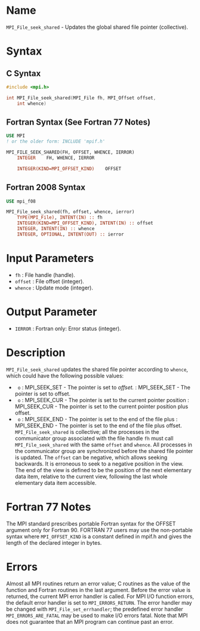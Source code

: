# Name

`MPI_File_seek_shared` - Updates the global shared file pointer
(collective).

# Syntax

## C Syntax

```c
#include <mpi.h>

int MPI_File_seek_shared(MPI_File fh, MPI_Offset offset,
    int whence)
```

## Fortran Syntax (See Fortran 77 Notes)

```fortran
USE MPI
! or the older form: INCLUDE 'mpif.h'

MPI_FILE_SEEK_SHARED(FH, OFFSET, WHENCE, IERROR)
    INTEGER    FH, WHENCE, IERROR

    INTEGER(KIND=MPI_OFFSET_KIND)    OFFSET
```

## Fortran 2008 Syntax

```fortran
USE mpi_f08

MPI_File_seek_shared(fh, offset, whence, ierror)
    TYPE(MPI_File), INTENT(IN) :: fh
    INTEGER(KIND=MPI_OFFSET_KIND), INTENT(IN) :: offset
    INTEGER, INTENT(IN) :: whence
    INTEGER, OPTIONAL, INTENT(OUT) :: ierror
```


# Input Parameters

* `fh` : File handle (handle).
* `offset` : File offset (integer).
* `whence` : Update mode (integer).

# Output Parameter

* `IERROR` : Fortran only: Error status (integer).

# Description

`MPI_File_seek_shared` updates the shared file pointer according to
`whence`, which could have the following possible values:
* ` o` : MPI_SEEK_SET - The pointer is set to *offset.*
:   MPI_SEEK_SET - The pointer is set to offset.
* ` o` : MPI_SEEK_CUR - The pointer is set to the current pointer position
:   MPI_SEEK_CUR - The pointer is set to the current pointer position
    plus offset.
* ` o` : MPI_SEEK_END - The pointer is set to the end of the file plus
:   MPI_SEEK_END - The pointer is set to the end of the file plus
    offset.
`MPI_File_seek_shared` is collective; all the processes in the
communicator group associated with the file handle `fh` must call
`MPI_File_seek_shared` with the same `offset` and `whence`. All processes
in the communicator group are synchronized before the shared file
pointer is updated.
The `offset` can be negative, which allows seeking backwards. It is
erroneous to seek to a negative position in the view. The end of the
view is defined to be the position of the next elementary data item,
relative to the current view, following the last whole elementary data
item accessible.

# Fortran 77 Notes

The MPI standard prescribes portable Fortran syntax for the OFFSET
argument only for Fortran 90. FORTRAN 77 users may use the non-portable
syntax
where `MPI_OFFSET_KIND` is a constant defined in mpif.h and gives the
length of the declared integer in bytes.

# Errors

Almost all MPI routines return an error value; C routines as the value
of the function and Fortran routines in the last argument.
Before the error value is returned, the current MPI error handler is
called. For MPI I/O function errors, the default error handler is set to
`MPI_ERRORS_RETURN`. The error handler may be changed with
`MPI_File_set_errhandler`; the predefined error handler
`MPI_ERRORS_ARE_FATAL` may be used to make I/O errors fatal. Note that MPI
does not guarantee that an MPI program can continue past an error.
